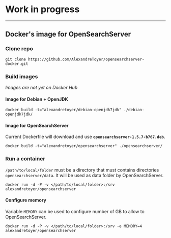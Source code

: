 # Work in progress
---


## Docker's image for OpenSearchServer

### Clone repo

    git clone https://github.com/AlexandreToyer/opensearchserver-docker.git

### Build images

_Images are not yet on Docker Hub_

#### Image for Debian + OpenJDK

    docker build -t="alexandretoyer/debian-openjdk7jdk" ./debian-openjdk7jdk/

#### Image for OpenSearchServer

Current Dockerfile will download and use **`opensearchserver-1.5.7-b767.deb`**.

    docker build -t="alexandretoyer/opensearchserver" ./opensearchserver/

### Run a container

`/path/to/local/folder` must be a directory that must contains directories `opensearchserver/data`. It will be used as data folder by OpenSearchServer.

    docker run -d -P -v </path/to/local/folder>:/srv alexandretoyer/opensearchserver

#### Configure memory

Variable `MEMORY` can be used to configure number of GB to allow to OpenSearchServer.

    docker run -d -P -v </path/to/local/folder>:/srv -e MEMORY=4 alexandretoyer/opensearchserver
